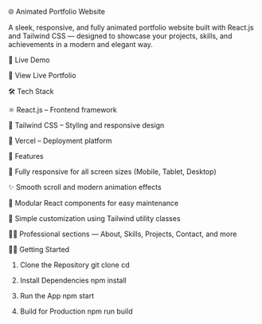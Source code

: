 🌐 Animated Portfolio Website

A sleek, responsive, and fully animated portfolio website built with React.js and Tailwind CSS — designed to showcase your projects, skills, and achievements in a modern and elegant way.


🚀 Live Demo

🔗 View Live Portfolio

🛠️ Tech Stack

⚛️ React.js – Frontend framework

🎨 Tailwind CSS – Styling and responsive design

💾 Vercel – Deployment platform

📁 Features

🌈 Fully responsive for all screen sizes (Mobile, Tablet, Desktop)

✨ Smooth scroll and modern animation effects

🧩 Modular React components for easy maintenance

🎯 Simple customization using Tailwind utility classes

👨‍💻 Professional sections — About, Skills, Projects, Contact, and more

🧑‍💻 Getting Started
1. Clone the Repository
git clone 
cd

2. Install Dependencies
npm install

3. Run the App
npm start

4. Build for Production
npm run build